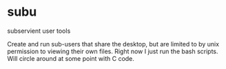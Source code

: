 # subu
subservient user tools

Create and run sub-users that share the desktop, but are limited to by unix permission to viewing their own files.
Right now I just run the bash scripts.  Will circle around at some point with C code.
